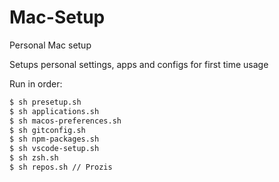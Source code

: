 # Mac-Setup

Personal Mac setup

Setups personal settings, apps and configs for first time usage

Run in order:

```bash
$ sh presetup.sh
$ sh applications.sh
$ sh macos-preferences.sh
$ sh gitconfig.sh
$ sh npm-packages.sh
$ sh vscode-setup.sh
$ sh zsh.sh
$ sh repos.sh // Prozis
```
